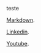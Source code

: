 teste

[Markdown](https://pt.wikipedia.org/wiki/Markdown).

[Linkedin](https://www.linkedin.com).

[Youtube](https://www.youtube.com).
